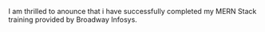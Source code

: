 I am thrilled to anounce that i have successfully completed my MERN Stack training provided by Broadway Infosys.
